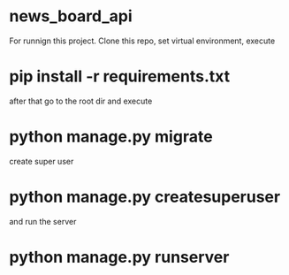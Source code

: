 # news_board_api
For runnign this project.
Clone this repo, set virtual environment, execute
# pip install -r requirements.txt
after that go to the root dir and execute
# python manage.py migrate
create super user
# python manage.py createsuperuser
and run the server
# python manage.py runserver
